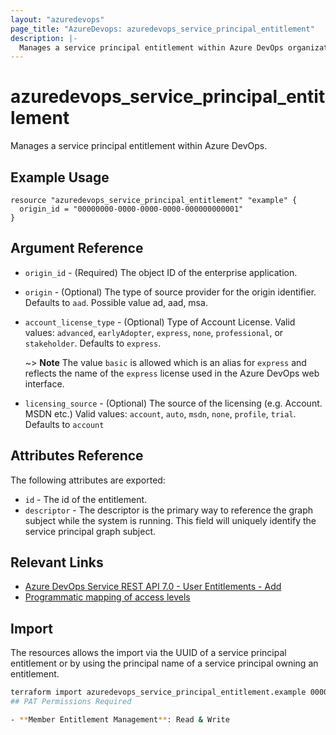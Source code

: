 ```yaml
---
layout: "azuredevops"
page_title: "AzureDevops: azuredevops_service_principal_entitlement"
description: |-
  Manages a service principal entitlement within Azure DevOps organization.
---
```


# azuredevops_service_principal_entitlement

Manages a service principal entitlement within Azure DevOps.

## Example Usage

```hcl
resource "azuredevops_service_principal_entitlement" "example" {
  origin_id = "00000000-0000-0000-0000-000000000001"
}
```

## Argument Reference

- `origin_id` - (Required) The object ID of the enterprise application.
- `origin` - (Optional) The type of source provider for the origin identifier. Defaults to `aad`. Possible value ad, aad, msa.
- `account_license_type` - (Optional) Type of Account License. Valid values: `advanced`, `earlyAdopter`, `express`, `none`, `professional`, or `stakeholder`. Defaults to `express`.

  ~> **Note**
  The value `basic` is allowed which is an alias for `express` and reflects the name of the `express` license used in the Azure DevOps web interface.


- `licensing_source` - (Optional) The source of the licensing (e.g. Account. MSDN etc.) Valid values: `account`, `auto`, `msdn`, `none`, `profile`, `trial`. Defaults to `account`

## Attributes Reference

The following attributes are exported:

- `id` - The id of the entitlement.
- `descriptor` - The descriptor is the primary way to reference the graph subject while the system is running. This field will uniquely identify the service principal graph subject.

## Relevant Links

- [Azure DevOps Service REST API 7.0 - User Entitlements - Add](https://learn.microsoft.com/en-us/rest/api/azure/devops/memberentitlementmanagement/service-principal-entitlements/add?view=azure-devops-rest-7.1)
- [Programmatic mapping of access levels](https://docs.microsoft.com/en-us/azure/devops/organizations/security/access-levels?view=azure-devops#programmatic-mapping-of-access-levels)

## Import

The resources allows the import via the UUID of a service principal entitlement or by using the principal name of a service principal owning an entitlement.

```sh
terraform import azuredevops_service_principal_entitlement.example 00000000-0000-0000-0000-000000000000
## PAT Permissions Required

- **Member Entitlement Management**: Read & Write

